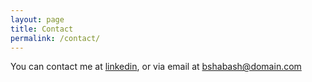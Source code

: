 ```yaml
---
layout: page
title: Contact
permalink: /contact/
---
```


You can contact me at [linkedin](https://www.linkedin.com/in/boris-shabash-phd-22761465/), or via email at [bshabash@domain.com](mailto:bshabash@domain.com)
